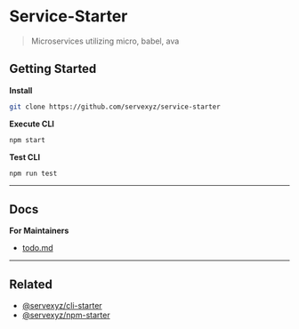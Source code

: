 # Service-Starter

> Microservices utilizing micro, babel, ava

## Getting Started

**Install**

```bash
git clone https://github.com/servexyz/service-starter
```

**Execute CLI**

```bash
npm start
```

**Test CLI**

```bash
npm run test
```

---

## Docs

**For Maintainers**

* [todo.md](./docs/todo.md)

---

## Related

* [@servexyz/cli-starter](https://github.com/servexyz/cli-starter)
* [@servexyz/npm-starter](https://github.com/servexyz/npm-starter)
